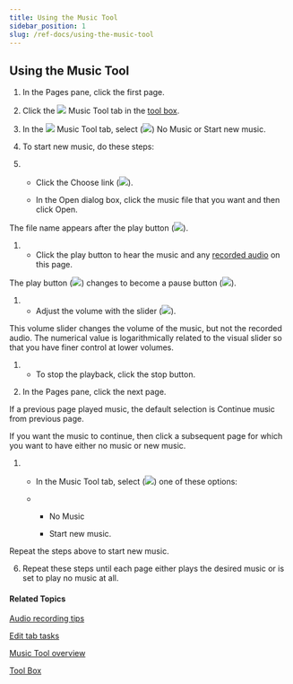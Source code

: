 ```yaml
---
title: Using the Music Tool
sidebar_position: 1
slug: /ref-docs/using-the-music-tool
---
```


## Using the Music Tool

1.  In the Pages pane, click the first page.
    
2.  Click the ![](/ref-docs-assets/images/Tasks/Edit_tasks/Music_Tool/MusicToolIcon.png) Music Tool tab in the [tool box](../../../Concepts/Tool_Box.md).
    
3.  In the ![](/ref-docs-assets/images/Tasks/Edit_tasks/Music_Tool/MusicToolIcon.png) Music Tool tab, select (![](/ref-docs-assets/images/Tasks/Edit_tasks/Music_Tool/SelectedRadioButton.png)) No Music or Start new music.
    

4.  To start new music, do these steps:
    

1.  -   Click the Choose link (![](/ref-docs-assets/images/Tasks/Edit_tasks/Music_Tool/ChooseLink.png)).
        
    -   In the Open dialog box, click the music file that you want and then click Open.
        

The file name appears after the play button (![](/ref-docs-assets/images/Tasks/Edit_tasks/Music_Tool/PlayButton.png)).

1.  -   Click the play button to hear the music and any [recorded audio](../Record_Audio/Talking_Book_Tool_overview.md) on this page.
        

The play button (![](/ref-docs-assets/images/Tasks/Edit_tasks/Music_Tool/PlayButton.png)) changes to become a pause button (![](/ref-docs-assets/images/Tasks/Edit_tasks/Music_Tool/StopButton.png)).

1.  -   Adjust the volume with the slider (![](/ref-docs-assets/images/Tasks/Edit_tasks/Music_Tool/VolumeControl.png)).
        

This volume slider changes the volume of the music, but not the recorded audio. The numerical value is logarithmically related to the visual slider so that you have finer control at lower volumes.

1.  -   To stop the playback, click the stop button.
        

5.  In the Pages pane, click the next page.
    

If a previous page played music, the default selection is Continue music from previous page.

If you want the music to continue, then click a subsequent page for which you want to have either no music or new music.

1.  -   In the Music Tool tab, select (![](/ref-docs-assets/images/Tasks/Edit_tasks/Music_Tool/SelectedRadioButton.png)) one of these options:
        
    -   -   No Music
            
        -   Start new music.
            

Repeat the steps above to start new music.

6.  Repeat these steps until each page either plays the desired music or is set to play no music at all.
    

#### Related Topics

[Audio recording tips](../Record_Audio/Recording_tips.md)

[Edit tab tasks](../Edit_tasks_overview.md)

[Music Tool overview](Music_Tool_overview.md)

[Tool Box](../../../Concepts/Tool_Box.md)
